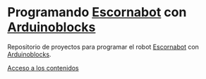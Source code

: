 # Programando [Escornabot](https://escornabot.com) con [Arduinoblocks](http://www.arduinoblocks.com)

Repositorio de proyectos para programar el robot [Escornabot](https://escornabot.com) con [Arduinoblocks](http://www.arduinoblocks.com).

[Acceso a los contenidos](https://leobotmanuel.github.io/Programando-Escornabot/)

